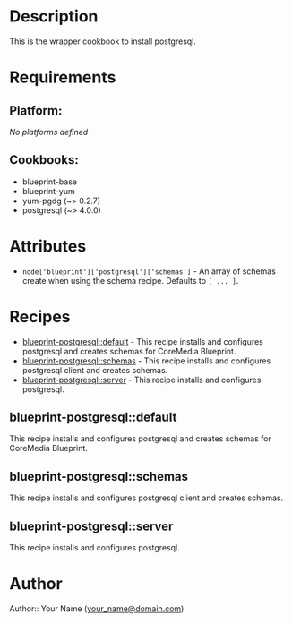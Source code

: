 # Description

This is the wrapper cookbook to install postgresql.



# Requirements

## Platform:

*No platforms defined*

## Cookbooks:

* blueprint-base
* blueprint-yum
* yum-pgdg (~> 0.2.7)
* postgresql (~> 4.0.0)

# Attributes

* `node['blueprint']['postgresql']['schemas']` - An array of schemas create when using the schema recipe. Defaults to `[ ... ]`.

# Recipes

* [blueprint-postgresql::default](#blueprint-postgresqldefault) - This recipe installs and configures postgresql and creates schemas for CoreMedia Blueprint.
* [blueprint-postgresql::schemas](#blueprint-postgresqlschemas) - This recipe installs and configures postgresql client and creates schemas.
* [blueprint-postgresql::server](#blueprint-postgresqlserver) - This recipe installs and configures postgresql.

## blueprint-postgresql::default

This recipe installs and configures postgresql and creates schemas for CoreMedia Blueprint.

## blueprint-postgresql::schemas

This recipe installs and configures postgresql client and creates schemas.

## blueprint-postgresql::server

This recipe installs and configures postgresql.

# Author

Author:: Your Name (<your_name@domain.com>)
